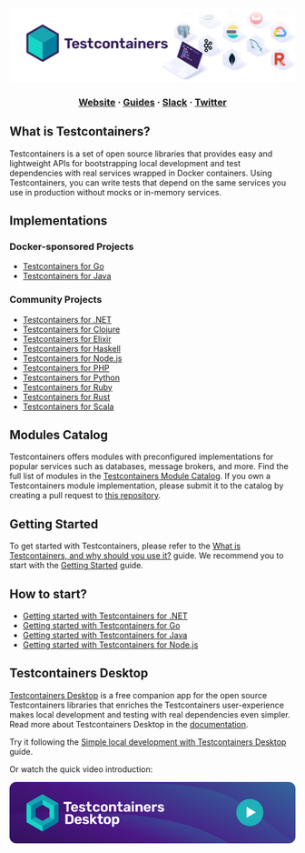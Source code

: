 <p align="center">
  <img src="https://raw.githubusercontent.com/testcontainers/.github/main/profile/banner.png" alt="Testcontainers">
</p>

<html>
<h3 align="center">
    <a href="https://testcontainers.com/">Website</a>
    <span> · </span>
    <a href="https://testcontainers.com/guides/">Guides</a>
    <span> · </span>
    <a href="https://slack.testcontainers.org/">Slack</a>
    <span> · </span>
    <a href="https://twitter.com/testcontainers">Twitter</a>
</h3>
</html>

## What is Testcontainers?

Testcontainers is a set of open source libraries that provides easy and lightweight APIs for bootstrapping local development and test dependencies with real services wrapped in Docker containers.
Using Testcontainers, you can write tests that depend on the same services you use in production without mocks or in-memory services.

## Implementations

### Docker-sponsored Projects

* [Testcontainers for Go](https://golang.testcontainers.org/)
* [Testcontainers for Java](https://java.testcontainers.org/)

### Community Projects

* [Testcontainers for .NET](https://dotnet.testcontainers.org/)
* [Testcontainers for Clojure](https://cljdoc.org/d/clj-test-containers/clj-test-containers/)
* [Testcontainers for Elixir](https://github.com/testcontainers/testcontainers-elixir)
* [Testcontainers for Haskell](https://github.com/testcontainers/testcontainers-hs)
* [Testcontainers for Node.js](https://node.testcontainers.org/)
* [Testcontainers for PHP](https://github.com/testcontainers/testcontainers-php)
* [Testcontainers for Python](https://testcontainers-python.readthedocs.io/en/latest/)
* [Testcontainers for Ruby](https://github.com/testcontainers/testcontainers-ruby)
* [Testcontainers for Rust](https://docs.rs/testcontainers/latest/testcontainers/)
* [Testcontainers for Scala](https://github.com/testcontainers/testcontainers-scala/)

## Modules Catalog

Testcontainers offers modules with preconfigured implementations for popular services 
such as databases, message brokers, and more. 
Find the full list of modules in the [Testcontainers Module Catalog](https://testcontainers.com/modules/). 
If you own a Testcontainers module implementation,
please submit it to the catalog by creating a pull request to [this repository](https://github.com/testcontainers/community-module-registry).

## Getting Started

To get started with Testcontainers, 
please refer to the [What is Testcontainers, and why should you use it?](https://testcontainers.com/guides/introducing-testcontainers/) guide. 
We recommend you to start with the [Getting Started](https://testcontainers.com/getting-started/) guide.

## How to start?

* [Getting started with Testcontainers for .NET](https://testcontainers.com/guides/getting-started-with-testcontainers-for-dotnet/)
* [Getting started with Testcontainers for Go](https://testcontainers.com/guides/getting-started-with-testcontainers-for-go/)
* [Getting started with Testcontainers for Java](https://testcontainers.com/guides/getting-started-with-testcontainers-for-java/)
* [Getting started with Testcontainers for Node.js](https://testcontainers.com/guides/getting-started-with-testcontainers-for-nodejs/)

## Testcontainers Desktop

[Testcontainers Desktop](https://testcontainers.com/desktop/) is a free companion app for the open source Testcontainers libraries that enriches the Testcontainers user-experience makes local development and testing with real dependencies even simpler.
Read more about Testcontainers Desktop in the [documentation](https://testcontainers.com/desktop/docs/).

Try it following the [Simple local development with Testcontainers Desktop](https://testcontainers.com/guides/simple-local-development-with-testcontainers-desktop/) guide.

Or watch the quick video introduction:

[<img src="https://raw.githubusercontent.com/testcontainers/.github/main/profile/desktop-thumbnail.png" alt="Introducing Testcontainers Desktop">](https://youtu.be/uRWKTNbOX-8)
